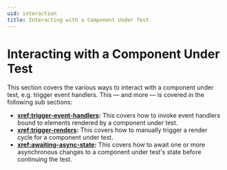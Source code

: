 ```yaml
---
uid: interaction
title: Interacting with a Component Under Test
---
```


# Interacting with a Component Under Test

This section covers the various ways to interact with a component under test, e.g. trigger event handlers. This &mdash; and more &mdash; is covered in the following sub sections:

- **<xref:trigger-event-handlers>:** This covers how to invoke event handlers bound to elements rendered by a component under test.
- **<xref:trigger-renders>:** This covers how to manually trigger a render cycle for a component under test.
- **<xref:awaiting-async-state>:** This covers how to await one or more asynchronous changes to a component under test's state before continuing the test.
<!--stackedit_data:
eyJoaXN0b3J5IjpbNjQ4MTEyOTA3XX0=
-->